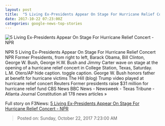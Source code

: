 ```yaml
---
layout: post
title:  "5 Living Ex-Presidents Appear On Stage For Hurricane Relief Concert - NPR"
date: 2017-10-22 07:23:00Z
categories: google-news-top-stories
---
```


![5 Living Ex-Presidents Appear On Stage For Hurricane Relief Concert - NPR](https://media.npr.org/assets/img/2017/10/22/ap_17295039290257_wide-069ffaaffc5668fb9f3fe95a7a60ee81ac81cecb.jpg?s=1400)

NPR 5 Living Ex-Presidents Appear On Stage For Hurricane Relief Concert NPR Former Presidents, from right to left, Barack Obama, Bill Clinton, George W. Bush, George H.W. Bush and Jimmy Carter wave on stage at the opening of a hurricane relief concert in College Station, Texas, Saturday. L.M. Otero/AP hide caption. toggle caption. George W. Bush honors father at benefit for hurricane victims The Hill (blog) Trump video played at hurricane relief concert Reuters Former presidents raise $31 million for hurricane relief fund CBS News BBC News - Newsweek - Texas Tribune - Atlanta Journal Constitution all 178 news articles »


Full story on F3News: [5 Living Ex-Presidents Appear On Stage For Hurricane Relief Concert - NPR](http://www.f3nws.com/n/bNmfBB)

> Posted on: Sunday, October 22, 2017 7:23:00 AM
